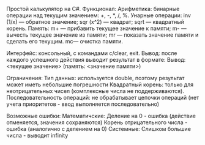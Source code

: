 Простой калькулятор на C#.
Функционал:
Арифметика: бинарные операции над текущим значением: +, -, *, /, %.
Унарные операции: inv (1/x) — обратное значение; sqr (x^2) — квадрат; sqrt — квадратный корень.
Память: m+ — прибавить текущее значение к памяти;
m- — вычесть текущее значение из памяти;
mr — показать значение памяти и сделать его текущим.
mc— очистка памяти.

Интерфейс: консольный, с командами c/clear, exit. Вывод: после каждого успешного действия выводит результат в формате:
    Вывод: <текущее значение> (память: <значение памяти>)

Ограничения:
Тип данных: используется double, поэтому результат может иметь небольшие погрешности
Квадратный корень: только для неотрицательных чисел (комплексные числа не поддерживаются).
Последовательность операций: не обрабатывает цепочки операций (нет учета приоритетов - ввод выполняется последовательно)

Возможные ошибки:
Математичские:
Деление на 0 - ошибка (действие отменяется, значения сохраняются)
Корень отрицательного числа - ошибка (аналогично с делением на 0)
Системные:
Слишком большие числа - выводит infinity

